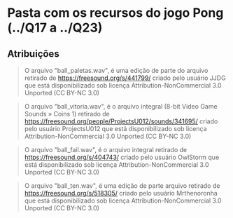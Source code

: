 # Pasta com os recursos do jogo Pong (../Q17 a ../Q23)
## Atribuições
> O arquivo "ball_paletas.wav", é uma edição de parte do arquivo retirado de https://freesound.org/s/441799/
> criado pelo usuário JJDG que está disponibilizado sob licença Attribution-NonCommercial 3.0 Unported (CC BY-NC 3.0) 


> O arquivo "ball_vitoria.wav", é o arquivo integral (8-bit Video Game Sounds » Coins 1) retirado de 
> https://freesound.org/people/ProjectsU012/sounds/341695/ criado pelo usuário ProjectsU012 que está disponibilizado 
> sob licença Attribution-NonCommercial 3.0 Unported (CC BY-NC 3.0)


> O arquivo "ball_fail.wav", é o arquivo integral retirado de https://freesound.org/s/404743/
> criado pelo usuário OwlStorm que está disponibilizado sob licença Attribution-NonCommercial
> 3.0 Unported (CC BY-NC 3.0) 

> O arquivo "ball_ten.wav", é uma edição de parte arquivo retirado de https://freesound.org/s/518305/
> criado pelo usuário Mrthenoronha que está disponibilizado sob licença Attribution-NonCommercial
> 3.0 Unported (CC BY-NC 3.0) 
